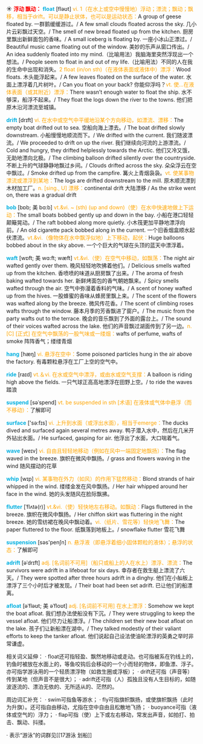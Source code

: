☀ <font color="red">**浮动 飘动：**</font>
<font color="sky blue">**float**</font> [fləʊt] 
<font color="orange">vi. 1（在水上或空中慢慢地）浮动；漂流；飘动；飘移，相当于drift。可以是静止状体，也可以是运动状态：</font>A group of geese floated by. 一群鹅缓缓游过。/ A few small clouds floated across the sky. 几小片云彩飘过天空。/ The smell of new bread floated up from the kitchen. 厨房里飘出新鲜面包的香味。/ A small iceberg is floating by. 一座小冰山正漂过。/ Beautiful music came floating out of the window. 美妙的乐声从窗口传出。/ An idea suddenly floated into my mind.（比喻用法）我脑海里突然浮现出一个想法。/ People seem to float in and out of my life.（比喻用法）不同的人在我的生命中出现和消失。<font color="orange">2 float (in/on sth)（在液体表面或液体中）漂浮：</font>Wood floats. 木头能浮起来。/ A few leaves floated on the surface of the water. 水面上漂浮着几片树叶。/ Can you float on your back? 你能仰浮吗？<font color="orange">vt. 使…在液体表面（或其附近）漂浮：</font>There wasn’t enough water to float the ship. 水不够深，船浮不起来。/ They float the logs down the river to the towns. 他们把原木沿河漂流至城镇。
           
<font color="sky blue">**drift**</font> [drɪft]
<font color="orange">vi. 在水中或空气中平缓地沿某个方向移动，如漂流、漂移：</font>The empty boat drifted out to sea. 空船向海上漂去。/ The boat drifted slowly downstream. 小船慢慢地顺流而下。/ We drifted with the current. 我们随波漂流。/ We proceeded to drift on up the river. 我们继续向河流的上游漂流。/ Cold and hungry, they drifted helplessly towards the Arctic. 他们又冷又饿，无助地漂向北极。/ The climbing balloon drifted silently over the countryside. 不断上升的气球静静地飘过乡间。/ Clouds drifted across the sky. 朵朵浮云在空中飘过。/ Smoke drifted up from the campfire. 篝火上青烟袅袅。<font color="orange">vt. 使某事物漂流或漂浮到某地：</font>The logs are drifted downstream to the mill. 原木顺流漂到木材加工厂。<font color="orange">n. [sing., U] 漂移：</font>continental drift 大陆漂移 / As the strike went on, there was a gradual drift
                      
<font color="sky blue">**bob**</font> [bɒb; 美 bɑ:b]
<font color="orange">vt.&vi. ~ (sth) (up and down)（使）在水中快速地做上下运动：</font>The small boats bobbed gently up and down in the bay. 小船在港口轻轻颠簸晃动。/ The raft bobbed along more quietly. 小木筏更加平静地漂浮向前。/ An old cigarette pack bobbed along in the current. 一个旧香烟盒顺水起伏漂流。<font color="orange">vt.&vi.（像物体在水中飘浮似地）上下移动，起伏：</font>Huge balloons bobbed about in the sky above. 一个个巨大的气球在头顶的蓝天中漂浮着。

<font color="sky blue">**waft**</font> [wɒft; 美 wɑ:ft; wæft]
<font color="orange">vt.&vi.（使）在空气中移动，如飘荡：</font>The night air wafted gently over them. 晚风轻轻地吹拂着他们。/ Delicious smells wafted up from the kitchen. 香喷喷的味道从厨房飘了出来。/ The aroma of fresh baking wafted towards her. 新鲜烤面包的香气朝她飘来。/ Spicy smells wafted through the air. 空气中弥漫着香料的气味。/ A scent of honey wafted up from the hives. 一股蜂蜜的香味从蜂房里飘上来。/ The scent of the flowers was wafted along by the breeze. 微风传花香。/ The scent of climbing roses wafts through the window. 藤本月季的芳香飘进了窗户。/ The music from the party wafts out to the terrace. 晚会的音乐飘到了外面的露台上。/ The sound of their voices wafted across the lake. 他们的声音飘过湖面传到了另一边。<font color="orange">n. [C] [正式] 在空气中飘荡的一股气味或一缕烟：</font>wafts of perfume, wafts of smoke 阵阵香气；缕缕青烟

<font color="sky blue">**hang**</font> [hæŋ] 
<font color="orange">vi. 悬浮在空中：</font>Some poisoned particles hung in the air above the factory. 有毒颗粒悬浮在工厂上空的空气中。 

<font color="sky blue">**ride**</font> [raɪd] 
<font color="orange">vt.＆vi. 在水或空气中漂浮，或由水或空气支撑：</font>A balloon is riding high above the fields. 一只气球正高高地漂浮在田野上空。/ to ride the waves 踏浪
           
<font color="sky blue">**suspend**</font> [səˈspend]
<font color="orange">vt. be suspended in sth [术语] 在液体或气体中悬浮（而不移动）：</font>了解即可

<font color="sky blue">**surface**</font> ['sə:fɪs] 
<font color="orange">vi. 上升到水面（或浮出水面），相当于emerge：</font>The ducks dived and surfaced again several metres away. 鸭子潜入水中，然后在几米开外钻出水面。/ He surfaced, gasping for air. 他浮出了水面，大口喘着气。

<font color="sky blue">**wave**</font> [weɪv] 
<font color="orange">vi. 自由且轻轻地移动（例如在风中一端固定地飘扬）：</font>The flag waved in the breeze. 旗帜在微风中飘扬。/ grass and flowers waving in the wind 随风摆动的花草
           
<font color="sky blue">**whip**</font> [wɪp]
<font color="orange">vi. 某事物在外力（如风）的作用下猛然移动：</font>Blond strands of hair whipped in the wind. 缕缕金发在风中飘扬。/ Her hair whipped around her face in the wind. 她的头发随风在脸际飘拂。
           
<font color="sky blue">**flutter**</font> [ˈflʌtə(r)]
<font color="orange">vt.&vi.（使）轻快地左右移动。如飘动：</font>Flags fluttered in the breeze. 旗帜在微风中飘扬。/ Her chiffon skirt was fluttering in the night breeze. 她的雪纺裙在晚风中飘动着。<font color="orange">vi.（纸片、雪花等）轻快地飞舞：</font>The paper fluttered to the floor. 纸飘落到地板上。/ snowflake flutter 雪花飞舞

<font color="sky blue">**suspension**</font> [səs'penʃn] 
<font color="orange">n. 悬浮液（即悬浮着细小固体颗粒的液体）；悬浮的状态：</font>了解即可
           
<font color="sky blue">**adrift**</font> [əˈdrɪft]
<font color="orange">adj. [名词前不可用]（船只或船上的人在水上）漂浮、漂流：</font>The survivors were adrift in a lifeboat for six days. 幸存者在救生艇上漂流了六天。/ They were spotted after three hours adrift in a dinghy. 他们在小舢板上漂浮了三个小时后才被发现。/ Their boat had been set adrift. 已让他们的船漂离。
           
<font color="sky blue">**afloat**</font> [əˈfləʊt; 美 əˈfloʊt]
<font color="orange">adj. [名词前不可用] 在水上漂浮：</font>Somehow we kept the boat afloat. 我们想办法使船没有下沉。/ They were struggling to keep the vessel afloat. 他们尽力让船漂浮。/ The children set their new boat afloat on the lake. 孩子们让新船漂在湖中。/ They talked modestly of their valiant efforts to keep the tanker afloat. 他们说起自己设法使油轮漂浮的英勇之举时非常谦虚。

相关词义延伸：
· float还可指轻盈、飘然地移动或走动。也可指被系在钓线上的，钓鱼时被放在水面上的，等鱼咬钩后会移动的一个小而轻的物体，即鱼漂、浮子。亦可指学游泳用的一个轻质漂浮物（如救生圈或浮板）；
· drift还可指（声音等）传到某地（但声音不是很大）；
· adrift还可指（人）孤独且没有人生目标的，如随波逐流的、漂泊无依的、无所适从的、茫然的。

周边词汇补充：
· swim可指鱼等游水；
· fly可指旗帜飘扬，或使旗帜飘扬（此时为升旗）。还可指自由移动，尤指在空中自由且松散地飞扬；
· buoyance可指（液体或空气的）浮力；
· flap可指（使）上下或左右移动，常发出声音，如拍打、拍击、飘动、抖搂。

· 表示“游泳”的词群见[[17游泳 划船]]

